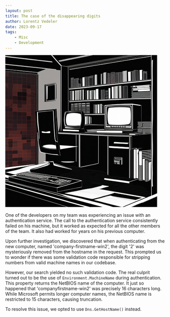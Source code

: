 ```yaml
---
layout: post
title: The case of the disappearing digits
author: Lorentz Vedeler
date: 2023-09-17
tags:   
    - Misc
    - Development
---
```


![Black and white graphic of computers][cover_graphic]

One of the developers on my team was experiencing an issue with an authentication service. The call to the authentication service consistently failed on his machine, but it worked as expected for all the other members of the team. It also had worked for years on his previous computer. 

Upon further investigation, we discovered that when authenticating from the new computer, named 'company-firstname-win2', the digit '2' was mysteriously removed from the hostname in the request. This prompted us to wonder if there was some validation code responsible for stripping numbers from valid machine names in our codebase.

However, our search yielded no such validation code. The real culprit turned out to be the use of `Environment.MachineName` during authentication. This property returns the NetBIOS name of the computer. It just so happened that 'companyfirstname-win2' was precisely 16 characters long. While Microsoft permits longer computer names, the NetBIOS name is restricted to 15 characters, causing truncation.

To resolve this issue, we opted to use `Dns.GetHostName()` instead.


[cover_graphic]: /assets/imgs/computer_noir_small.png "Black and white graphic of computers"